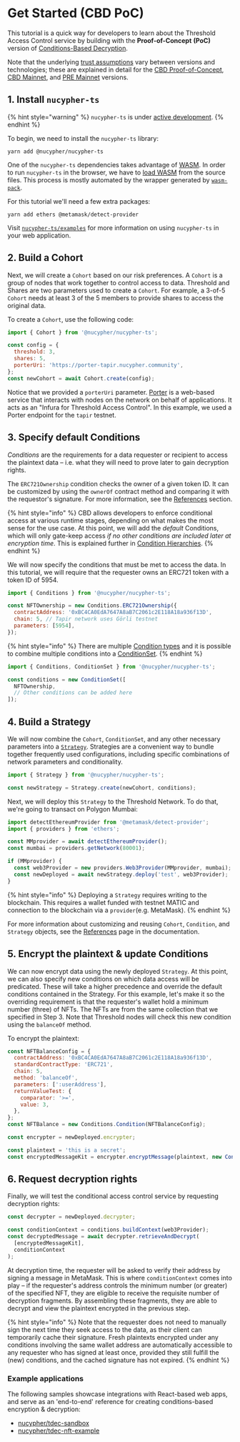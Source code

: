 # Get Started (CBD PoC)

This tutorial is a quick way for developers to learn about the Threshold Access Control service by building with the **Proof-of-Concept** **(PoC)** version of [Conditions-Based Decryption](../../fundamentals/threshold-access-control/conditions-based-decryption-cbd.md).&#x20;

Note that the underlying [trust assumptions](trust-assumptions/) vary between versions and technologies; these are explained in detail for the [CBD Proof-of-Concept](trust-assumptions/cbd-proof-of-concept-version.md), [CBD Mainnet](trust-assumptions/cbd-mainnet-version.md), and [PRE Mainnet](trust-assumptions/cbd-mainnet-version.md) versions.&#x20;

## 1. Install `nucypher-ts`

{% hint style="warning" %}
`nucypher-ts` is under [active development](https://github.com/nucypher/nucypher-ts/pulls).
{% endhint %}

To begin, we need to install the `nucypher-ts` library:

```
yarn add @nucypher/nucypher-ts
```

One of the `nucypher-ts` dependencies takes advantage of [WASM](https://developer.mozilla.org/en-US/docs/WebAssembly). In order to run `nucypher-ts` in the browser, we have to [load WASM](https://developer.mozilla.org/en-US/docs/WebAssembly/Loading\_and\_running) from the source files. This process is mostly automated by the wrapper generated by [`wasm-pack`](https://rustwasm.github.io/docs/wasm-pack/tutorials/npm-browser-packages/using-your-library.html).

For this tutorial we'll need a few extra packages:

```
yarn add ethers @metamask/detect-provider
```

Visit [`nucypher-ts/examples`](https://github.com/nucypher/nucypher-ts/tree/main/examples) for more information on using `nucypher-ts` in your web application.

## 2. Build a Cohort

Next, we will create a `Cohort` based on our risk preferences. A `Cohort` is a group of nodes that work together to control access to data. Threshold and Shares are two parameters used to create a `Cohort`. For example, a 3-of-5 `Cohort` needs at least 3 of the 5 members to provide shares to access the original data.

To create a `Cohort`, use the following code:

```javascript
import { Cohort } from '@nucypher/nucypher-ts';

const config = {
  threshold: 3,
  shares: 5,
  porterUri: 'https://porter-tapir.nucypher.community',
};
const newCohort = await Cohort.create(config);
```

Notice that we provided a `porterUri` parameter. [Porter](https://docs.nucypher.com/en/latest/application\_development/web\_development.html#porter) is a web-based service that interacts with nodes on the network on behalf of applications. It acts as an "Infura for Threshold Access Control". In this example, we used a Porter endpoint for the `tapir` testnet.

## 3. Specify default Conditions

_Conditions_ are the requirements for a data requester or recipient to access the plaintext data – i.e. what they will need to prove later to gain decryption rights.

The `ERC721Ownership` condition checks the owner of a given token ID. It can be customized by using the `ownerOf` contract method and comparing it with the requestor's signature. For more information, see the [References](references/) section.

{% hint style="info" %}
CBD allows developers to enforce conditional access at various runtime stages, depending on what makes the most sense for the use case. At this point, we will add the _default_ Conditions, which will only gate-keep access _if no other conditions are included later at encryption time_. This is explained further in [Condition Hierarchies](advanced-usage/condition-hierarchies.md).
{% endhint %}

We will now specify the conditions that must be met to access the data. In this tutorial, we will require that the requester owns an ERC721 token with a token ID of 5954.

```javascript
import { Conditions } from '@nucypher/nucypher-ts';

const NFTOwnership = new Conditions.ERC721Ownership({
  contractAddress: '0xBC4CA0EdA7647A8aB7C2061c2E118A18a936f13D',
  chain: 5, // Tapir network uses Görli testnet
  parameters: [5954],
});
```

{% hint style="info" %}
There are multiple [Condition types](references/conditions.md) and it is possible to combine multiple conditions into a [ConditionSet](references/condition-set.md).
{% endhint %}

```javascript
import { Conditions, ConditionSet } from '@nucypher/nucypher-ts';

const conditions = new ConditionSet([
  NFTOwnership,
  // Other conditions can be added here
]);
```

## 4. Build a Strategy

We will now combine the `Cohort`, `ConditionSet`, and any other necessary parameters into a [`Strategy`](references/strategy.md). Strategies are a convenient way to bundle together frequently used configurations, including specific combinations of network parameters and conditionality.

```javascript
import { Strategy } from '@nucypher/nucypher-ts';

const newStrategy = Strategy.create(newCohort, conditions);
```

Next, we will deploy this `Strategy` to the Threshold Network. To do that, we're going to transact on Polygon Mumbai:

```typescript
import detectEthereumProvider from '@metamask/detect-provider';
import { providers } from 'ethers';

const MMprovider = await detectEthereumProvider();
const mumbai = providers.getNetwork(80001);

if (MMprovider) {
  const web3Provider = new providers.Web3Provider(MMprovider, mumbai);
  const newDeployed = await newStrategy.deploy('test', web3Provider);
}
```

{% hint style="info" %}
Deploying a `Strategy` requires writing to the blockchain. This requires a wallet funded with testnet MATIC and connection to the blockchain via a `provider`(e.g. MetaMask).
{% endhint %}

For more information about customizing and reusing `Cohort`, `Condition`, and `Strategy` objects, see the [References](references/) page in the documentation.

## 5. Encrypt the plaintext & update Conditions

We can now encrypt data using the newly deployed `Strategy`. At this point, we can also specify new conditions on which data access will be predicated. These will take a higher precedence and override the default conditions contained in the Strategy. For this example, let's make it so the overriding requirement is that the requester's wallet hold a minimum number (three) of NFTs. The NFTs are from the same collection that we specified in Step 3. Note that Threshold nodes will check this new condition using the `balanceOf` method.

To encrypt the plaintext:

```javascript
const NFTBalanceConfig = {
  contractAddress: '0xBC4CA0EdA7647A8aB7C2061c2E118A18a936f13D',
  standardContractType: 'ERC721',
  chain: 5,
  method: 'balanceOf',
  parameters: [':userAddress'],
  returnValueTest: {
    comparator: '>=',
    value: 3,
  },
};
const NFTBalance = new Conditions.Condition(NFTBalanceConfig);

const encrypter = newDeployed.encrypter;

const plaintext = 'this is a secret';
const encryptedMessageKit = encrypter.encryptMessage(plaintext, new ConditionSet([NFTBalance]));
```

## 6. Request decryption rights

Finally, we will test the conditional access control service by requesting decryption rights:

```javascript
const decrypter = newDeployed.decrypter;

const conditionContext = conditions.buildContext(web3Provider);
const decryptedMessage = await decrypter.retrieveAndDecrypt(
  [encryptedMessageKit],
  conditionContext
);
```

At decryption time, the requester will be asked to verify their address by signing a message in MetaMask. This is where `conditionContext` comes into play – if the requester's address controls the minimum number (or greater) of the specified NFT, they are eligible to receive the requisite number of decryption fragments. By assembling these fragments, they are able to decrypt and view the plaintext encrypted in the previous step.&#x20;

{% hint style="info" %}
Note that the requester does not need to manually sign the next time they seek access to the data, as their client can temporarily cache their signature. Fresh plaintexts encrypted under any conditions involving the same wallet address are automatically accessible to any requester who has signed at least once, provided they still fulfill the (new) conditions, and the cached signature has not expired.&#x20;
{% endhint %}

### Example applications

The following samples showcase integrations with React-based web apps, and serve as an 'end-to-end' reference for creating conditions-based encryption & decryption:

* [nucypher/tdec-sandbox](https://github.com/nucypher/tdec-sandbox)
* [nucypher/tdec-nft-example](https://github.com/nucypher/tdec-nft-example)
